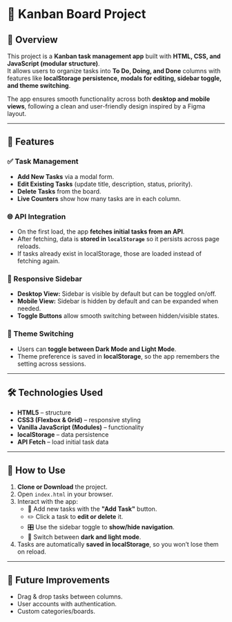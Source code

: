 # 📝 Kanban Board Project

## 📌 Overview

This project is a **Kanban task management app** built with **HTML, CSS, and JavaScript (modular structure)**.  
It allows users to organize tasks into **To Do, Doing, and Done** columns with features like **localStorage persistence, modals for editing, sidebar toggle, and theme switching**.

The app ensures smooth functionality across both **desktop and mobile views**, following a clean and user-friendly design inspired by a Figma layout.

---

## 🚀 Features

### ✅ Task Management

- **Add New Tasks** via a modal form.
- **Edit Existing Tasks** (update title, description, status, priority).
- **Delete Tasks** from the board.
- **Live Counters** show how many tasks are in each column.

### 🌐 API Integration

- On the first load, the app **fetches initial tasks from an API**.
- After fetching, data is **stored in `localStorage`** so it persists across page reloads.
- If tasks already exist in localStorage, those are loaded instead of fetching again.

### 📱 Responsive Sidebar

- **Desktop View:** Sidebar is visible by default but can be toggled on/off.
- **Mobile View:** Sidebar is hidden by default and can be expanded when needed.
- **Toggle Buttons** allow smooth switching between hidden/visible states.

### 🌙 Theme Switching

- Users can **toggle between Dark Mode and Light Mode**.
- Theme preference is saved in **localStorage**, so the app remembers the setting across sessions.

---

## 🛠️ Technologies Used

- **HTML5** – structure
- **CSS3 (Flexbox & Grid)** – responsive styling
- **Vanilla JavaScript (Modules)** – functionality
- **localStorage** – data persistence
- **API Fetch** – load initial task data

---

## 📖 How to Use

1. **Clone or Download** the project.
2. Open `index.html` in your browser.
3. Interact with the app:
   - 📌 Add new tasks with the **"Add Task"** button.
   - ✏️ Click a task to **edit or delete** it.
   - 🎛️ Use the sidebar toggle to **show/hide navigation**.
   - 🌙 Switch between **dark and light mode**.
4. Tasks are automatically **saved in localStorage**, so you won’t lose them on reload.

---

## 🧩 Future Improvements

- Drag & drop tasks between columns.
- User accounts with authentication.
- Custom categories/boards.
